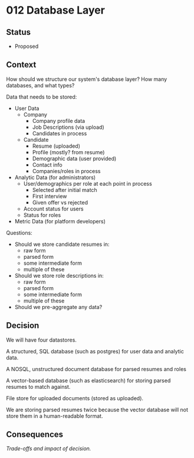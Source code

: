 # 012 Database Layer

## Status

- Proposed

## Context

How should we structure our system's database layer? How many databases, and what types?

Data that needs to be stored:
- User Data
  - Company
    - Company profile data
    - Job Descriptions (via upload)
    - Candidates in process
  - Candidate
    - Resume (uploaded)
    - Profile (mostly? from resume)
    - Demographic data (user provided)
    - Contact info
    - Companies/roles in process
- Analytic Data (for administrators)
  - User/demographics per role at each point in process
    - Selected after initial match
    - First interview
    - Given offer vs rejected
  - Account status for users
  - Status for roles
- Metric Data (for platform developers)

Questions:
- Should we store candidate resumes in:
  - raw form
  - parsed form
  - some intermediate form
  - multiple of these
- Should we store role descriptions in:
  - raw form
  - parsed form
  - some intermediate form
  - multiple of these
- Should we pre-aggregate any data?

## Decision

We will have four datastores.

A structured, SQL database (such as postgres) for user data and analytic data.

A NOSQL, unstructured document database for parsed resumes and roles

A vector-based database (such as elasticsearch) for storing parsed resumes to match against.

File store for uploaded documents (stored as uploaded).

We are storing parsed resumes twice because the vector database will not store them in a human-readable format.

## Consequences

_Trade-offs and impact of decision._
